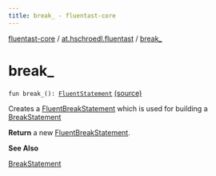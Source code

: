 ```yaml
---
title: break_ - fluentast-core
---
```


[fluentast-core](../index.html) / [at.hschroedl.fluentast](index.html) / [break_](.)

# break_

`fun break_(): `[`FluentStatement`](../at.hschroedl.fluentast.ast.statement/-fluent-statement/index.html) [(source)](https://github.com/hschroedl/FluentAST/tree/master/core/src/main/kotlin//at.hschroedl.fluentast/Fluentast.kt#L114)

Creates a [FluentBreakStatement](../at.hschroedl.fluentast.ast.statement/-fluent-break-statement/index.html) which is used for building a [BreakStatement](https://help.eclipse.org/neon/topic/org.eclipse.jdt.doc.isv/reference/api/org/eclipse/jdt/core/dom/BreakStatement.html)

**Return**
a new [FluentBreakStatement](../at.hschroedl.fluentast.ast.statement/-fluent-break-statement/index.html).

**See Also**

[BreakStatement](https://help.eclipse.org/neon/topic/org.eclipse.jdt.doc.isv/reference/api/org/eclipse/jdt/core/dom/BreakStatement.html)

